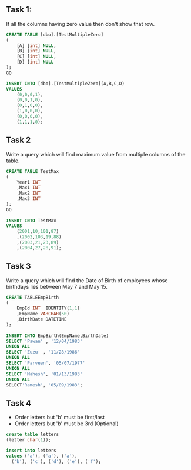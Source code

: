 ## Task 1:

If all the columns having zero value then don't show that row.

```sql
CREATE TABLE [dbo].[TestMultipleZero]
(
    [A] [int] NULL,
    [B] [int] NULL,
    [C] [int] NULL,
    [D] [int] NULL
);
GO

INSERT INTO [dbo].[TestMultipleZero](A,B,C,D)
VALUES 
    (0,0,0,1),
    (0,0,1,0),
    (0,1,0,0),
    (1,0,0,0),
    (0,0,0,0),
    (1,1,1,0);
```

## Task 2

Write a query which will find maximum value from multiple columns of the table.

```sql
CREATE TABLE TestMax
(
    Year1 INT
    ,Max1 INT
    ,Max2 INT
    ,Max3 INT
);
GO
 
INSERT INTO TestMax 
VALUES
    (2001,10,101,87)
    ,(2002,103,19,88)
    ,(2003,21,23,89)
    ,(2004,27,28,91);
```

## Task 3

Write a query which will find the Date of Birth of employees whose birthdays lies between May 7 and May 15.

```sql
CREATE TABLEEmpBirth
(
    EmpId INT  IDENTITY(1,1) 
    ,EmpName VARCHAR(50) 
    ,BirthDate DATETIME 
);
 
INSERT INTO EmpBirth(EmpName,BirthDate)
SELECT 'Pawan' , '12/04/1983'
UNION ALL
SELECT 'Zuzu' , '11/28/1986'
UNION ALL
SELECT 'Parveen', '05/07/1977'
UNION ALL
SELECT 'Mahesh', '01/13/1983'
UNION ALL
SELECT'Ramesh', '05/09/1983';
```

## Task 4

- Order letters but 'b' must be first/last
- Order letters but 'b' must be 3rd (Optional)

```sql
create table letters
(letter char(1));

insert into letters
values ('a'), ('a'), ('a'), 
  ('b'), ('c'), ('d'), ('e'), ('f');
```
